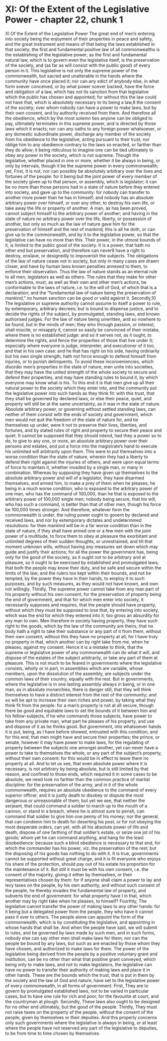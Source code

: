 # XI: Of the Extent of the Legislative Power - chapter 22, chunk 1

XI Of the Extent of the Legislative Power The great end of men’s entering into society being the enjoyment of their properties in peace and safety, and the great instrument and means of that being the laws established in that society; the first and fundamental positive law of all commonwealths is the establishing of the legislative power; as the first and fundamental natural law, which is to govern even the legislative itself, is the preservation of the society, and (as far as will consist with the public good) of every person in it. This legislative is not only the supreme power of the commonwealth, but sacred and unalterable in the hands where the community have once placed it; nor can any edict of anybody else, in what form soever conceived, or by what power soever backed, have the force and obligation of a law, which has not its sanction from that legislative which the public has chosen and appointed; for without this the law could not have that, which is absolutely necessary to its being a law,8 the consent of the society; over whom nobody can have a power to make laws, but by their own consent, and by authority received from them. And therefore all the obedience, which by the most solemn ties anyone can be obliged to pay, ultimately terminates in this supreme power, and is directed by those laws which it enacts; nor can any oaths to any foreign power whatsoever, or any domestic subordinate power, discharge any member of the society from his obedience to the legislative, acting pursuant to their trust; nor oblige him to any obedience contrary to the laws so enacted, or farther than they do allow; it being ridiculous to imagine one can be tied ultimately to obey any power in the society, which is not supreme. Though the legislative, whether placed in one or more, whether it be always in being, or only by intervals, though it be the supreme power in every commonwealth; yet, First, It is not, nor can possibly be absolutely arbitrary over the lives and fortunes of the people: for it being but the joint power of every member of the society given up to that person, or assembly, which is legislator; it can be no more than those persons had in a state of nature before they entered into society, and gave up to the community: for nobody can transfer to another more power than he has in himself; and nobody has an absolute arbitrary power over himself, or over any other, to destroy his own life, or take away the life or property of another. A man, as has been proved, cannot subject himself to the arbitrary power of another; and having in the state of nature no arbitrary power over the life, liberty, or possession of another, but only so much as the law of nature gave him for the preservation of himself and the rest of mankind; this is all he doth, or can give up to the commonwealth, and by it to the legislative power, so that the legislative can have no more than this. Their power, in the utmost bounds of it, is limited to the public good of the society. It is a power, that hath no other end but preservation, and therefore can never9 have a right to destroy, enslave, or designedly to impoverish the subjects. The obligations of the law of nature cease not in society, but only in many cases are drawn closer, and have by human laws known penalties annexed to them, to enforce their observation. Thus the law of nature stands as an eternal rule to all men, legislators as well as others. The rules that they make for other men’s actions, must, as well as their own and other men’s actions, be conformable to the laws of nature, i.e. to the will of God, of which that is a declaration; and the “fundamental law of nature being the preservation of mankind,” no human sanction can be good or valid against it. Secondly,10 The legislative or supreme authority cannot assume to itself a power to rule, by extemporary, arbitrary decrees; but is bound to dispense justice, and to decide the rights of the subject, by promulgated, standing laws, and known authorised judges. For the law of nature being unwritten, and so nowhere to be found, but in the minds of men; they who through passion, or interest, shall miscite, or misapply it, cannot so easily be convinced of their mistake, where there is no established judge: and so it serves not, as it ought, to determine the rights, and fence the properties of those that live under it; especially where everyone is judge, interpreter, and executioner of it too, and that in his own case: and he that has right on his side, having ordinarily but his own single strength, hath not force enough to defend himself from injuries, or to punish delinquents. To avoid these inconveniencies, which disorder men’s properties in the state of nature, men unite into societies, that they may have the united strength of the whole society to secure and defend their properties, and may have standing rules to bound it, by which everyone may know what is his. To this end it is that men give up all their natural power to the society which they enter into, and the community put the legislative power into such hands as they think fit: with this trust, that they shall be governed by declared laws, or else their peace, quiet, and property will still be at the same uncertainty, as it was in the state of nature. Absolute arbitrary power, or governing without settled standing laws, can neither of them consist with the ends of society and government, which men would not quit the freedom of the state of nature for, and tie themselves up under, were it not to preserve their lives, liberties, and fortunes, and by stated rules of right and property to secure their peace and quiet. It cannot be supposed that they should intend, had they a power so to do, to give to any one, or more, an absolute arbitrary power over their persons and estates, and put a force into the magistrate’s hand to execute his unlimited will arbitrarily upon them. This were to put themselves into a worse condition than the state of nature, wherein they had a liberty to defend their right against the injuries of others, and were upon equal terms of force to maintain it, whether invaded by a single man, or many in combination. Whereas by supposing they have given up themselves to the absolute arbitrary power and will of a legislator, they have disarmed themselves, and armed him, to make a prey of them when he pleases; he being in a much worse condition, who is exposed to the arbitrary power of one man, who has the command of 100,000, than he that is exposed to the arbitrary power of 100,000 single men; nobody being secure, that his will, who has such a command, is better than that of other men, though his force be 100,000 times stronger. And therefore, whatever form the commonwealth is under, the ruling power ought to govern by declared and received laws, and nor by extemporary dictates and undetermined resolutions: for then mankind will be in a far worse condition than in the state of nature, if they shall have armed one or a few men with the joint power of a multitude, to force them to obey at pleasure the exorbitant and unlimited degrees of their sudden thoughts, or unrestrained, and till that moment unknown wills, without having any measures set down which may guide and justify their actions; for all the power the government has, being only for the good of the society, as it ought not to be arbitrary and at pleasure, so it ought to be exercised by established and promulgated laws; that both the people may know their duty, and be safe and secure within the limits of the law; and the rulers too kept within their bounds, and not be tempted, by the power they have in their hands, to employ it to such purposes, and by such measures, as they would not have known, and own not willingly. Thirdly, The supreme power cannot take from any man part of his property without his own consent, for the preservation of property being the end of government, and that for which men enter into society, it necessarily supposes and requires, that the people should have property, without which they must be supposed to lose that, by entering into society, which was the end for which they entered into it; too gross an absurdity for any man to own. Men therefore in society having property, they have such right to the goods, which by the law of the community are theirs, that no body hath a right to take their substance or any part of it from them, without their own consent; without this they have no property at all; for I have truly no property in that, which another can by right take from me, when he pleases, against my consent. Hence it is a mistake to think, that the supreme or legislative power of any commonwealth can do what it will, and dispose of the estates of the subject arbitrarily, or take any part of them at pleasure. This is not much to be feared in governments where the legislative consists, wholly or in part, in assemblies which are variable, whose members, upon the dissolution of the assembly, are subjects under the common laws of their country, equally with the rest. But in governments, where the legislative is in one lasting assembly always in being, or in one man, as in absolute monarchies, there is danger still, that they will think themselves to have a distinct interest from the rest of the community; and so will be apt to increase their own riches and power, by taking what they think fit from the people: for a man’s property is not at all secure, though there be good and equitable laws to set the bounds of it between him and his fellow-subjects, if he who commands those subjects, have power to take from any private man, what part he pleases of his property, and use and dispose of it as he thinks good. But government, into whatsoever hands it is put, being, as I have before showed, entrusted with this condition, and for this end, that men might have and secure their properties; the prince, or senate, however it may have power to make laws, for the regulating of property between the subjects one amongst another, yet can never have a power to take to themselves the whole, or any part of the subject’s property, without their own consent: for this would be in effect to leave them no property at all. And to let us see, that even absolute power where it is necessary, is not arbitrary by being absolute, but is still limited by that reason, and confined to those ends, which required it in some cases to be absolute, we need look no farther than the common practice of martial discipline: for the preservation of the army, and in it of the whole commonwealth, requires an absolute obedience to the command of every superior officer, and it is justly death to disobey or dispute the most dangerous or unreasonable of them; but yet we see, that neither the serjeant, that could command a soldier to march up to the mouth of a cannon, or stand in a breach, where he is almost sure to perish, can command that soldier to give him one penny of his money; nor the general, that can condemn him to death for deserting his post, or for not obeying the most desperate orders, can yet, with all his absolute power of life and death, dispose of one farthing of that soldier’s estate, or seize one jot of his goods; whom yet he can command anything, and hang for the least disobedience: because such a blind obedience is necessary to that end, for which the commander has his power, viz. the preservation of the rest; but the disposing of his goods has nothing to do with it. It is true, governments cannot be supported without great charge, and it is fit everyone who enjoys his share of the protection, should pay out of his estate his proportion for the maintenance of it. But still it must be with his own consent, i.e. the consent of the majority, giving it either by themselves, or their representatives chosen by them: for if anyone shall claim a power to lay and levy taxes on the people, by his own authority, and without such consent of the people, he thereby invades the fundamental law of property, and subverts the end of government: for what property have I in that, which another may by right take when he pleases, to himself? Fourthly, The legislative cannot transfer the power of making laws to any other hands: for it being but a delegated power from the people, they who have it cannot pass it over to others. The people alone can appoint the form of the commonwealth, which is by constituting the legislative, and appointing in whose hands that shall be. And when the people have said, we will submit to rules, and be governed by laws made by such men, and in such forms, nobody else can say other men shall make laws for them; nor can the people be bound by any laws, but such as are enacted by those whom they have chosen, and authorized to make laws for them. The power of the legislative being derived from the people by a positive voluntary grant and institution, can be no other than what that positive grant conveyed, which being only to make laws, and not to make legislators, the legislative can have no power to transfer their authority of making laws and place it in other hands. These are the bounds which the trust, that is put in them by the society and the law of God and nature, have set to the legislative power of every commonwealth, in all forms of government. First, They are to govern by promulgated established laws, not to be varied in particular cases, but to have one rule for rich and poor, for the favourite at court, and the countryman at plough. Secondly, These laws also ought to be designed for no other end ultimately, but the good of the people. Thirdly, They must not raise taxes on the property of the people, without the consent of the people, given by themselves or their deputies. And this properly concerns only such governments where the legislative is always in being, or at least where the people have not reserved any part of the legislative to deputies, to be from time to time chosen by themselves.